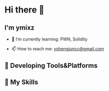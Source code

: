 # Hi there 👋

## I'm **ymixz**


- 🌱 I’m currently learning: PWN, Solidity

- 📫 How to reach me: yshengjuncc@gmail.com

## 🚉 **Developing Tools&Platforms**

## 🌟 **My Skills**  

